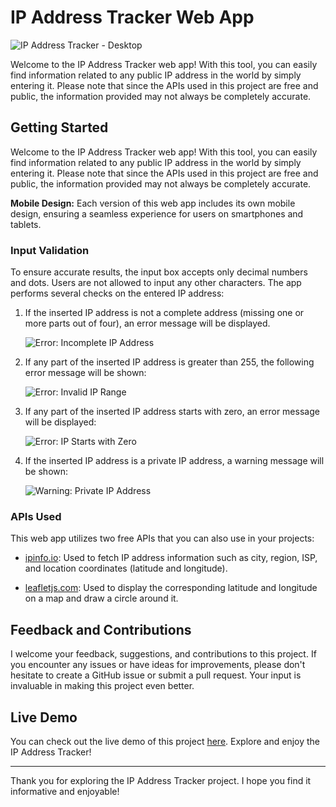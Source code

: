 # IP Address Tracker Web App

![IP Address Tracker - Desktop](https://github.com/fissid/IpAddressTracker/blob/a073cbca0f4e690d1302deca05276a91b92d638e/src/img/landing.PNG)

Welcome to the IP Address Tracker web app! With this tool, you can easily find information related to any public IP address in the world by simply entering it. Please note that since the APIs used in this project are free and public, the information provided may not always be completely accurate.

## Getting Started

Welcome to the IP Address Tracker web app! With this tool, you can easily find information related to any public IP address in the world by simply entering it. Please note that since the APIs used in this project are free and public, the information provided may not always be completely accurate.

**Mobile Design:** Each version of this web app includes its own mobile design, ensuring a seamless experience for users on smartphones and tablets.

### Input Validation

To ensure accurate results, the input box accepts only decimal numbers and dots. Users are not allowed to input any other characters. The app performs several checks on the entered IP address:

1. If the inserted IP address is not a complete address (missing one or more parts out of four), an error message will be displayed.

   ![Error: Incomplete IP Address](https://github.com/fissid/IpAddressTracker/blob/1119938f04620e939b0e38ac6d5919357beac668/src/img/parts-error.PNG)

2. If any part of the inserted IP address is greater than 255, the following error message will be shown:

   ![Error: Invalid IP Range](https://github.com/fissid/IpAddressTracker/blob/f124dbdf60fba5be1e2513192f4b261a8d4c8f4f/src/img/255%20error.PNG)

3. If any part of the inserted IP address starts with zero, an error message will be displayed:

   ![Error: IP Starts with Zero](https://github.com/fissid/IpAddressTracker/blob/a0251b641e7d63ffe68d576a74867fa27c73e143/src/img/zero-error.PNG)

4. If the inserted IP address is a private IP address, a warning message will be shown:

   ![Warning: Private IP Address](https://github.com/fissid/IpAddressTracker/blob/f124dbdf60fba5be1e2513192f4b261a8d4c8f4f/src/img/private.PNG)

### APIs Used

This web app utilizes two free APIs that you can also use in your projects:

- [ipinfo.io](https://ipinfo.io/): Used to fetch IP address information such as city, region, ISP, and location coordinates (latitude and longitude).

- [leafletjs.com](https://leafletjs.com/reference.html): Used to display the corresponding latitude and longitude on a map and draw a circle around it.

## Feedback and Contributions

I welcome your feedback, suggestions, and contributions to this project. If you encounter any issues or have ideas for improvements, please don't hesitate to create a GitHub issue or submit a pull request. Your input is invaluable in making this project even better.

## Live Demo

You can check out the live demo of this project [here](https://fissid.github.io/IpAddressTracker/). Explore and enjoy the IP Address Tracker!

---

Thank you for exploring the IP Address Tracker project. I hope you find it informative and enjoyable!
